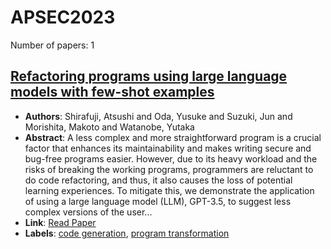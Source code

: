 # APSEC2023

Number of papers: 1

## [Refactoring programs using large language models with few-shot examples](paper_1.md)
- **Authors**: Shirafuji, Atsushi and Oda, Yusuke and Suzuki, Jun and Morishita, Makoto and Watanobe, Yutaka
- **Abstract**: A less complex and more straightforward program is a crucial factor that enhances its maintainability and makes writing secure and bug-free programs easier. However, due to its heavy workload and the risks of breaking the working programs, programmers are reluctant to do code refactoring, and thus, it also causes the loss of potential learning experiences. To mitigate this, we demonstrate the application of using a large language model (LLM), GPT-3.5, to suggest less complex versions of the user...
- **Link**: [Read Paper](https://arxiv.org/pdf/2311.11690.pdf)
- **Labels**: [code generation](../../labels/code_generation.md), [program transformation](../../labels/program_transformation.md)

